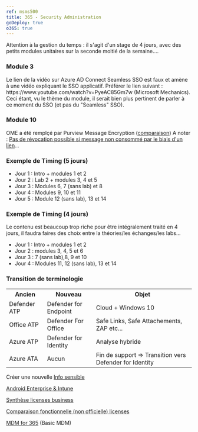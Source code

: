 ```yaml
---
ref: msms500
title: 365 - Security Administration
goDeploy: true
o365: true
---
```

<div id="conseils">
Attention à la gestion du temps : il s'agit d'un stage de 4 jours, avec des petits modules unitaires sur la seconde moitié de la semaine....
  <h3>Module 3</h3>
  Le lien de la vidéo sur Azure AD Connect Seamless SSO est faux et amène à une vidéo expliquant le SSO applicatif. Préférer le lien suivant : https://www.youtube.com/watch?v=PyeAC85Gm7w (Microsoft Mechanics).
  Ceci étant, vu le thème du module, il serait bien plus pertinent de parler à ce moment du SSO (et pas du "Seamless" SSO).
  <h3>Module 10</h3>
  OME a été remplçé par Purview Message Encryption (<a href="https://docs.microsoft.com/en-us/microsoft-365/compliance/ome-version-comparison?view=o365-worldwide#side-by-side-comparison-of-message-encryption-features-and-capabilities" target="_blank">comparaison</a>)
  A noter : <a href="https://docs.microsoft.com/en-us/microsoft-365/compliance/revoke-ome-encrypted-mail?view=o365-worldwide#encrypted-emails-that-you-can-revoke" target="_blank">Pas de révocation possible si message non consommé par le biais d'un lien</a>...
  <h3>Exemple de Timing (5 jours)</h3>
  <ul>
    <li>Jour 1 : Intro + modules 1 et 2
    <li>Jour 2 : Lab 2 + modules 3, 4 et 5
    <li>Jour 3 : Modules 6, 7 (sans lab) et 8
    <li>Jour 4 : Modules 9, 10 et 11
    <li>Jour 5 : Module 12 (sans lab), 13 et 14
  </ul>
  
  <h3>Exemple de Timing (4 jours)</h3>
  Le contenu est beaucoup trop riche pour être intégralement traité en 4 jours, il faudra faires des choix entre la théories/les échanges/les labs...
  <ul>
    <li>Jour 1 : Intro + modules 1 et 2
    <li>Jour 2 : modules 3, 4, 5 et 6
    <li>Jour 3 : 7 (sans lab),8, 9 et 10
    <li>Jour 4 : Modules 11, 12 (sans lab), 13 et 14
  </ul>
  

  <h3>Transition de terminologie</h3>
  <table><tr><th>Ancien</th><th>Nouveau</th><th>Objet</th></tr>
  <tr><td>Defender ATP</td><td>Defender for Endpoint</td><td>Cloud + Windows 10</td></tr>
  <tr><td>Office ATP</td><td>Defender For Office</td><td>Safe Links, Safe Attachements, ZAP etc...</td></tr>
  <tr><td>Azure ATP</td><td>Defender for Identity</td><td>Analyse hybride</td></tr>
  <tr><td>Azure ATA</td><td>Aucun</td><td>Fin de support => Transition vers Defender for Identity</td></tr>
  </table>
  
  Créer une nouvelle <a href="https://docs.microsoft.com/en-us/microsoft-365/compliance/create-a-custom-sensitive-information-type?view=o365-worldwide#create-a-custom-sensitive-information-type" target="_blank">Info sensible</a>
  
  <a href="https://docs.microsoft.com/en-us/mem/intune/enrollment/android-dedicated-devices-fully-managed-enroll" target="_blank">Android Enterprise & Intune</a>
  
  <a href="https://query.prod.cms.rt.microsoft.com/cms/api/am/binary/RE4VuQA" target="">Synthèse licenses business</a>
  
  <a href="https://m365maps.com/matrix.htm#000000000000000000000" target="_blank">Comparaison fonctionnelle (non officielle) licenses</a>
  
  <a href="https://docs.microsoft.com/en-us/microsoft-365/admin/basic-mobility-security/set-up?redirectSourcePath=%252fen-us%252farticle%252fManage-mobile-devices-in-Office-365-dd892318-bc44-4eb1-af00-9db5430be3cd&view=o365-worldwide" target="_blank">MDM for 365</a> (Basic MDM)
</div>